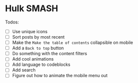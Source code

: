 # Hulk SMASH

Todos:

- [ ] Use unique icons
- [ ] Sort posts by most recent
- [ ] Make the `Make the table of contents` collapsible on mobile
- [ ] Add a `Back to top` button
- [ ] Do something with the content filters
- [ ] Add cool animations
- [ ] Add language to codeblocks
- [ ] Add search
- [ ] Figure out how to animate the mobile menu out
